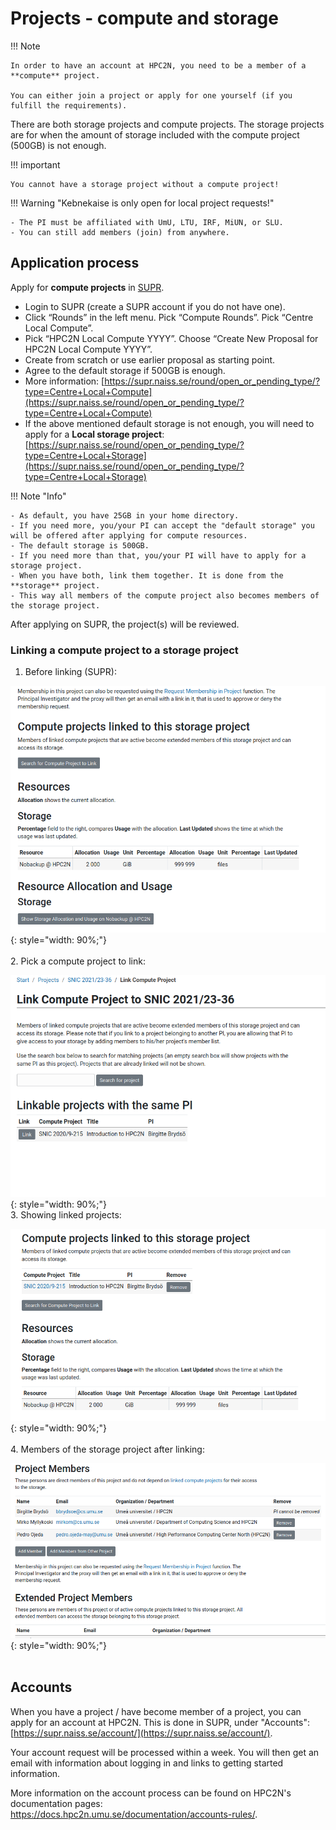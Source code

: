 # Projects - compute and storage

!!! Note 

    In order to have an account at HPC2N, you need to be a member of a **compute** project. 

    You can either join a project or apply for one yourself (if you fulfill the requirements). 

There are both storage projects and compute projects. The storage projects are for when the amount of storage included with the compute project (500GB) is not enough. 

!!! important

    You cannot have a storage project without a compute project! 

!!! Warning "Kebnekaise is only open for local project requests!" 

    - The PI must be affiliated with UmU, LTU, IRF, MiUN, or SLU.
    - You can still add members (join) from anywhere.

## Application process  

Apply for **compute projects** in [SUPR](https://supr.naiss.se/round/compute). 

- Login to SUPR (create a SUPR account if you do not have one).
- Click “Rounds” in the left menu. Pick “Compute Rounds”. Pick “Centre Local Compute”.
- Pick “HPC2N Local Compute YYYY”. Choose “Create New Proposal for HPC2N Local Compute YYYY”.
- Create from scratch or use earlier proposal as starting point.
- Agree to the default storage if 500GB is enough. 
- More information: [https://supr.naiss.se/round/open_or_pending_type/?type=Centre+Local+Compute](https://supr.naiss.se/round/open_or_pending_type/?type=Centre+Local+Compute) 
- If the above mentioned default storage is not enough, you will need to apply for a **Local storage project**: [https://supr.naiss.se/round/open_or_pending_type/?type=Centre+Local+Storage](https://supr.naiss.se/round/open_or_pending_type/?type=Centre+Local+Storage) 

!!! Note "Info"

    - As default, you have 25GB in your home directory.
    - If you need more, you/your PI can accept the "default storage" you will be offered after applying for compute resources.
    - The default storage is 500GB.
    - If you need more than that, you/your PI will have to apply for a storage project.
    - When you have both, link them together. It is done from the **storage** project. 
    - This way all members of the compute project also becomes members of the storage project.

After applying on SUPR, the project(s) will be reviewed.

### Linking a compute project to a storage project

1. Before linking (SUPR): 

![to-link](images/to-link.png){: style="width: 90%;"}
<br><br style="clear: both;">
2. Pick a compute project to link:

![choose](images/choose2.png){: style="width: 90%;"} 
<br style="clear: both;">
3. Showing linked projects:

![linked](images/linked.png){: style="width: 90%;"}
<br><br style="clear: both;">
4. Members of the storage project after linking:

![storage-members](images/storage-members.png){: style="width: 90%;"} 
<br><br style="clear: both;">

## Accounts 

When you have a project / have become member of a project, you can apply for an account at HPC2N. This is done in SUPR, under "Accounts": [https://supr.naiss.se/account/](https://supr.naiss.se/account/). 

Your account request will be processed within a week. You will then get an email with information about logging in and links to getting started information. 

More information on the account process can be found on HPC2N's documentation pages: <a href="https://docs.hpc2n.umu.se/documentation/accounts-rules/" target="_blank">https://docs.hpc2n.umu.se/documentation/accounts-rules/</a>.  


